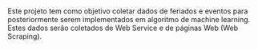 #
Este projeto tem como objetivo coletar dados de feriados e eventos para posteriormente serem implementados em algoritmo de machine learning. Estes dados serão coletados de Web Service e de páginas Web (Web Scraping). 
